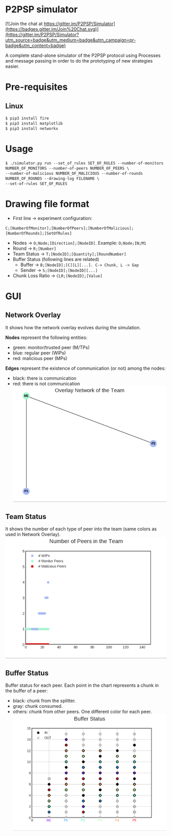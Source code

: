 # P2PSP simulator

[![Join the chat at https://gitter.im/P2PSP/Simulator](https://badges.gitter.im/Join%20Chat.svg)](https://gitter.im/P2PSP/Simulator?utm_source=badge&utm_medium=badge&utm_campaign=pr-badge&utm_content=badge)

A complete stand-alone simulator of the P2PSP protocol using Processes and message passing in order to do the prototyping of new strategies easier.

# Pre-requisites
## Linux
```
$ pip3 install fire
$ pip3 install matplotlib
$ pip3 install networkx
```

# Usage

```
$ ./simulator.py run --set_of_rules SET_OF_RULES --number-of-monitors NUMBER_OF_MONITORS --number-of-peers NUMBER_OF_PEERS \
--number-of-malicious NUMBER_OF_MALICIOUS --number-of-rounds NUMBER_OF_ROUNDS --drawing-log FILENAME \
--set-of-rules SET_OF_RULES
```

# Drawing file format
- First line -> experiment configuration:
```
C;[NumberOfMonitor];[NumberOfPeers];[NumberOfMalicious];[NumberOfRounds];[SetOfRules]
```
- Nodes -> `O;Node;[Direction];[NodeID]`. Example: `O;Node;IN;M1`
- Round -> `R;[Number]`
- Team Status -> `T;[NodeID];[Quantity];[RoundNumber]`
- Buffer Status (following lines are related)
  - Buffer -> `B;[NodeID];[C][L][...]. C-> Chunk, L -> Gap`
  - Sender -> `S;[NodeID];[NodeID][...]`
- Chunk Loss Ratio -> `CLR;[NodeID];[Value]`

# GUI

## Network Overlay
It shows how the network overlay evolves during the simulation.


**Nodes** represent the following entities:
- green: monitor/trusted peer (M/TPs)
- blue: regular peer (WIPs)
- red: malicious peer (MPs)

 
**Edges** represent the existence of communication (or not) among the nodes:
- black: there is communication
- red: there is not communication
![overlay](res/overlay.gif)

## Team Status 
It shows the number of each type of peer into the team (same colors as used in Network Overlay).
![team](res/team.gif)

## Buffer Status
Buffer status for each peer. Each point in the chart represents a chunk in the buffer of a peer:
- black: chunk from the splitter.
- gray: chunk consumed.
- others: chunk from other peers. One different color for each peer.
![buffer](res/buffer.gif)

